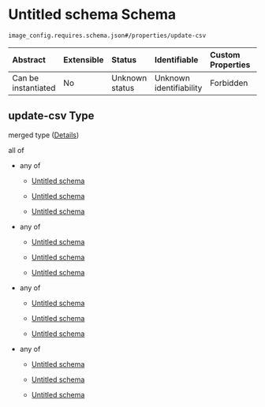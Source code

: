 # Untitled schema Schema

```txt
image_config.requires.schema.json#/properties/update-csv
```



| Abstract            | Extensible | Status         | Identifiable            | Custom Properties | Additional Properties | Access Restrictions | Defined In                                                                                              |
| :------------------ | :--------- | :------------- | :---------------------- | :---------------- | :-------------------- | :------------------ | :------------------------------------------------------------------------------------------------------ |
| Can be instantiated | No         | Unknown status | Unknown identifiability | Forbidden         | Allowed               | none                | [image\_config.requires.schema.json\*](../out/image_config.requires.schema.json "open original schema") |

## update-csv Type

merged type ([Details](image_config-1-properties-update-csv.md))

all of

*   any of

    *   [Untitled schema](image_config-1-properties-update-csv-allof-0-anyof-0.md "check type definition")

    *   [Untitled schema](image_config-1-properties-update-csv-allof-0-anyof-1.md "check type definition")

    *   [Untitled schema](image_config-1-properties-update-csv-allof-0-anyof-2.md "check type definition")

*   any of

    *   [Untitled schema](image_config-1-properties-update-csv-allof-1-anyof-0.md "check type definition")

    *   [Untitled schema](image_config-1-properties-update-csv-allof-1-anyof-1.md "check type definition")

    *   [Untitled schema](image_config-1-properties-update-csv-allof-1-anyof-2.md "check type definition")

*   any of

    *   [Untitled schema](image_config-1-properties-update-csv-allof-2-anyof-0.md "check type definition")

    *   [Untitled schema](image_config-1-properties-update-csv-allof-2-anyof-1.md "check type definition")

    *   [Untitled schema](image_config-1-properties-update-csv-allof-2-anyof-2.md "check type definition")

*   any of

    *   [Untitled schema](image_config-1-properties-update-csv-allof-3-anyof-0.md "check type definition")

    *   [Untitled schema](image_config-1-properties-update-csv-allof-3-anyof-1.md "check type definition")

    *   [Untitled schema](image_config-1-properties-update-csv-allof-3-anyof-2.md "check type definition")
